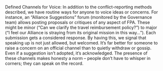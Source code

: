 Defined Channels for Voice: In addition to the conflict-reporting methods described, we have routine ways for anyone to voice ideas or concerns. For instance, an “Alliance Suggestions” forum (monitored by the Governance team) allows posting proposals or critiques of any aspect of FPA. These might be minor (“Can we clarify the travel reimbursement policy?”) to major (“I feel our Alliance is straying from its original mission in this way…”). Each submission gets a considered response. By having this, we signal that speaking up is not just allowed, but welcomed. It’s far better for someone to raise a concern on an official channel than to quietly withdraw or gossip. Even if a suggestion isn’t adopted, it’s acknowledged. The presence of these channels makes honesty a norm – people don’t have to whisper in corners; they can speak on the record.